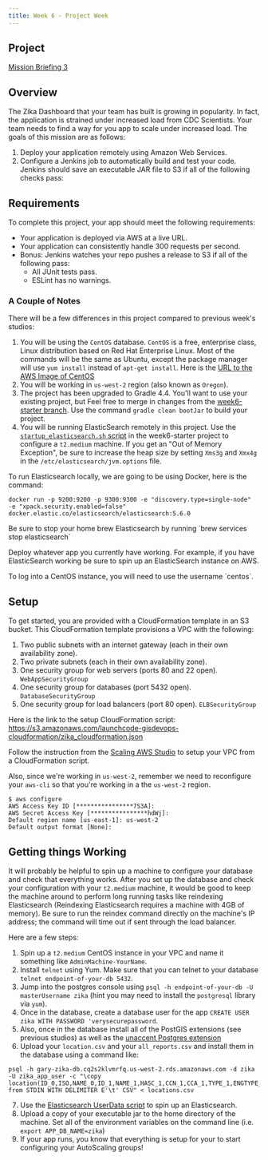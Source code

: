 ```yaml
---
title: Week 6 - Project Week
---
```


## Project

[Mission Briefing 3](../../materials/week06/zika_mission_briefing_3.pdf)

## Overview

The Zika Dashboard that your team has built is growing in popularity.  In fact, the application is strained under increased load from CDC Scientists. Your team needs to find a way for you app to scale under increased load.  The goals of this mission are as follows:

1. Deploy your application remotely using Amazon Web Services.
2. Configure a Jenkins job to automatically build and test your code.  Jenkins should save an executable JAR file to S3 if all of the following checks pass:

## Requirements

To complete this project, your app should meet the following requirements:
  * Your application is deployed via AWS at a live URL.
  * Your application can consistently handle 300 requests per second.
  * Bonus:  Jenkins watches your repo pushes a release to S3 if all of the following pass:
    * All JUnit tests pass.
    * ESLint has no warnings.  

### A Couple of Notes 
There will be a few differences in this project compared to previous week's studios:
1. You will be using the `CentOS` database.  `CentOS` is a free, enterprise class, Linux distribution based on Red Hat Enterprise Linux. Most of the commands will be the same as Ubuntu, except the package manager will use `yum install` instead of `apt-get install`. Here is the [URL to the AWS Image of CentOS](https://wiki.centos.org/Cloud/AWS)
2. You will be working in `us-west-2` region (also known as `Oregon`).
3. The project has been upgraded to Gradle 4.4.  You'll want to use your existing project, but Feel free to merge in changes from the [week6-starter branch](https://gitlab.com/LaunchCodeTraining/zika-cdc-dashboard/tree/week6-starter). Use the command `gradle clean bootJar` to build your project.
4. You will be running ElasticSearch remotely in this project.  Use the [`startup_elasticsearch.sh` script](https://gitlab.com/LaunchCodeTraining/zika-cdc-dashboard/blob/week6-starter/cloud/elastic_userdata.sh) in the week6-starter project to configure a `t2.medium` machine. If you get an "Out of Memory Exception", be sure to increase the heap size by setting `Xms3g` and `Xmx4g` in the `/etc/elasticsearch/jvm.options` file.

To run Elasticsearch locally, we are going to be using Docker, here is the command:
```
docker run -p 9200:9200 -p 9300:9300 -e "discovery.type=single-node"  -e "xpack.security.enabled=false" docker.elastic.co/elasticsearch/elasticsearch:5.6.0
```
<aside class="aside-note" markdown="1">
  Be sure to stop your home brew Elasticsearch by running `brew services stop elasticsearch`
</aside>



Deploy whatever app you currently have working.  For example, if you have ElasticSearch working be sure to spin up an ElasticSearch instance on AWS.

<aside class="aside-note" markdown="1">
  To log into a CentOS instance, you will need to use the username `centos`.
</aside>

## Setup

To get started, you are provided with a CloudFormation template in an S3 bucket. This CloudFormation template provisions a VPC with the following:
1. Two public subnets with an internet gateway (each in their own availability zone). 
2. Two private subnets (each in their own availability zone).
3. One security group for web servers (ports 80 and 22 open). `WebAppSecurityGroup`
4. One security group for databases (port 5432 open). `DatabaseSecurityGroup`
5. One security group for load balancers (port 80 open). `ELBSecurityGroup`

Here is the link to the setup CloudFormation script:
https://s3.amazonaws.com/launchcode-gisdevops-cloudformation/zika_cloudformation.json

Follow the instruction from the [Scaling AWS Studio](https://education.launchcode.org/gis-devops/studios/AWS3#configure-your-vpc) to setup your VPC from a CloudFormation script.

Also, since we're working in `us-west-2`, remember we need to reconfigure your `aws-cli` so that you're working in a the `us-west-2` region.
```
$ aws configure
AWS Access Key ID [****************7S3A]: 
AWS Secret Access Key [****************hdWj]: 
Default region name [us-east-1]: us-west-2
Default output format [None]: 
```

## Getting things Working

It will probably be helpful to spin up a machine to configure your database and check that everything works. After you set up the database and check your configuration with your `t2.medium` machine, it would be good to keep the machine around to perform long running tasks like reindexing Elasticsearch (Reindexing Elasticsearch requires a machine with 4GB of memory).  Be sure to run the reindex command directly on the machine's IP address; the command will time out if sent through the load balancer. 

Here are a few steps:
1.  Spin up a `t2.medium` CentOS instance in your VPC and name it something like `AdminMachine-YourName`.
2.  Install `telnet` using Yum.  Make sure that you can telnet to your database `telnet endpoint-of-your-db 5432`.
3.  Jump into the postgres console using `psql -h endpoint-of-your-db -U masterUsername zika` (hint you may need to install the `postgresql` library via `yum`).
4.  Once in the database, create a database user for the app `CREATE USER zika WITH PASSWORD 'verysecurepassword`.  
5.  Also, once in the database install all of the PostGIS extensions (see previous studios) as well as the [unaccent Postgres extension](https://www.postgresql.org/docs/10/static/unaccent.html)
6.  Upload your `location.csv` and your `all_reports.csv` and install them in the database using a command like:
```
psql -h gary-zika-db.cq2s2klvmrfq.us-west-2.rds.amazonaws.com -d zika -U zika_app_user -c "\copy location(ID_0,ISO,NAME_0,ID_1,NAME_1,HASC_1,CCN_1,CCA_1,TYPE_1,ENGTYPE_1,NL_NAME_1,VARNAME_1,geom) from STDIN WITH DELIMITER E'\t' CSV" < locations.csv
```
7.  Use the [Elasticsearch UserData script](https://gitlab.com/LaunchCodeTraining/zika-cdc-dashboard/blob/week6-starter/cloud/elastic_userdata.sh) to spin up an Elasticsearch.
8.  Upload a copy of your executable jar to the home directory of the machine.  Set all of the environment variables on the command line (i.e. `export APP_DB_NAME=zika`)
9.  If your app runs, you know that everything is setup for your to start configuring your AutoScaling groups!
